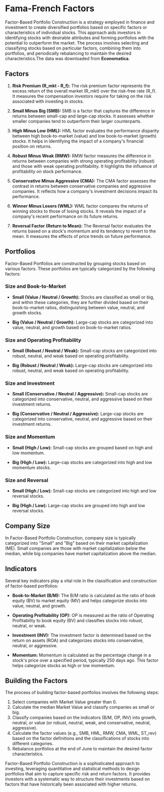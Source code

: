 # Fama-French Factors

Factor-Based Portfolio Construction is a strategy employed in finance and investment to create diversified portfolios based on specific factors or characteristics of individual stocks. This approach aids investors in identifying stocks with desirable attributes and forming portfolios with the potential to outperform the market. The process involves selecting and classifying stocks based on particular factors, combining them into portfolios, and periodically rebalancing to maintain the desired characteristics.The data was downloaded from **Economatica**.

## Factors

1. **Risk Premium (R_mkt - R_f):** The risk premium factor represents the excess return of the overall market (R_mkt) over the risk-free rate (R_f). It measures the compensation investors require for taking on the risk associated with investing in stocks.

2. **Small Minus Big (SMB):** SMB is a factor that captures the difference in returns between small-cap and large-cap stocks. It assesses whether smaller companies tend to outperform their larger counterparts.

3. **High Minus Low (HML):** HML factor evaluates the performance disparity between high book-to-market (value) and low book-to-market (growth) stocks. It helps in identifying the impact of a company's financial position on returns.

4. **Robust Minus Weak (RMW):** RMW factor measures the difference in returns between companies with strong operating profitability (robust) and those with weak operating profitability. It highlights the influence of profitability on stock performance.

5. **Conservative Minus Aggressive (CMA):** The CMA factor assesses the contrast in returns between conservative companies and aggressive companies. It reflects how a company's investment decisions impact its performance.

6. **Winner Minus Losers (WML):** WML factor compares the returns of winning stocks to those of losing stocks. It reveals the impact of a company's recent performance on its future returns.

7. **Reversal Factor (Return to Mean):** The Reversal factor evaluates the returns based on a stock's momentum and its tendency to revert to the mean. It measures the effects of price trends on future performance.

## Portfolios

Factor-Based Portfolios are constructed by grouping stocks based on various factors. These portfolios are typically categorized by the following factors:

### Size and Book-to-Market

- **Small (Value / Neutral / Growth):** Stocks are classified as small or big, and within these categories, they are further divided based on their book-to-market ratios, distinguishing between value, neutral, and growth stocks.

- **Big (Value / Neutral / Growth):** Large-cap stocks are categorized into value, neutral, and growth based on book-to-market ratios.

### Size and Operating Profitability

- **Small (Robust / Neutral / Weak):** Small-cap stocks are categorized into robust, neutral, and weak based on operating profitability.

- **Big (Robust / Neutral / Weak):** Large-cap stocks are categorized into robust, neutral, and weak based on operating profitability.

### Size and Investment

- **Small (Conservative / Neutral / Aggressive):** Small-cap stocks are categorized into conservative, neutral, and aggressive based on their investment returns.

- **Big (Conservative / Neutral / Aggressive):** Large-cap stocks are categorized into conservative, neutral, and aggressive based on their investment returns.

### Size and Momentum

- **Small (High / Low):** Small-cap stocks are grouped based on high and low momentum.

- **Big (High / Low):** Large-cap stocks are categorized into high and low momentum stocks.

### Size and Reversal

- **Small (High / Low):** Small-cap stocks are categorized into high and low reversal stocks.

- **Big (High / Low):** Large-cap stocks are grouped into high and low reversal stocks.

## Company Size

In Factor-Based Portfolio Construction, company size is typically categorized into "Small" and "Big" based on their market capitalization (ME). Small companies are those with market capitalization below the median, while big companies have market capitalization above the median.

## Indicators

Several key indicators play a vital role in the classification and construction of factor-based portfolios:

- **Book-to-Market (B/M):** The B/M ratio is calculated as the ratio of book equity (BV) to market equity (MV) and helps categorize stocks into value, neutral, and growth.

- **Operating Profitability (OP):** OP is measured as the ratio of Operating Profitability to book equity (BV) and classifies stocks into robust, neutral, or weak.

- **Investment (INV):** The investment factor is determined based on the return on assets (ROA) and categorizes stocks into conservative, neutral, or aggressive.

- **Momentum:** Momentum is calculated as the percentage change in a stock's price over a specified period, typically 250 days ago. This factor helps categorize stocks as high or low momentum.

## Building the Factors

The process of building factor-based portfolios involves the following steps:

1. Select companies with Market Value greater than 0.
2. Calculate the median Market Value and classify companies as small or big.
3. Classify companies based on the indicators (B/M, OP, INV) into growth, neutral, or value (or robust, neutral, weak, and conservative, neutral, aggressive).
4. Calculate the factor values (e.g., SMB, HML, RMW, CMA, WML, ST_rev) based on the factor definitions and the classifications of stocks into different categories.
5. Rebalance portfolios at the end of June to maintain the desired factor characteristics.

Factor-Based Portfolio Construction is a sophisticated approach to investing, leveraging quantitative and statistical methods to design portfolios that aim to capture specific risk and return factors. It provides investors with a systematic way to structure their investments based on factors that have historically been associated with higher returns.
